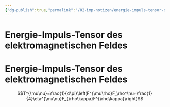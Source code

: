 ```yaml
---
{"dg-publish":true,"permalink":"/02-imp-notizen/energie-impuls-tensor-des-elektromagnetischen-feldes/","dgHomeLink":true,"dgPassFrontmatter":false}
---
```


# Energie-Impuls-Tensor des elektromagnetischen Feldes
# Energie-Impuls-Tensor des elektromagnetischen Feldes

$$T^{\mu\nu}=\frac{1}{4\pi}\left(F^{\mu\rho}F_\rho^\nu+\frac{1}{4}\eta^{\mu\nu}F_{\rho\kappa}F^{\rho\kappa}\right)$$


